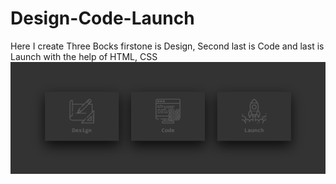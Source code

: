 # Design-Code-Launch
Here I create Three Bocks firstone is Design, Second last is Code and last is Launch with the help of HTML, CSS
![Design-Code-launch](Design-Code-launch.png)
